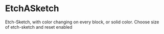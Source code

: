 # EtchASketch
Etch-Sketch, with color changing on every block, or solid color. Choose size of etch-sketch and reset enabled
